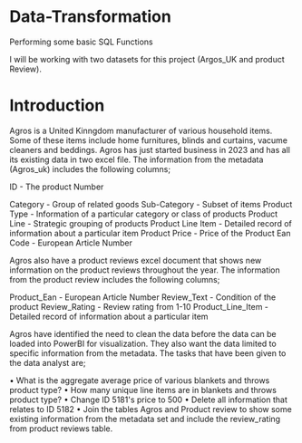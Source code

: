 # Data-Transformation
Performing some basic SQL Functions

I will be working with two datasets for this project (Argos_UK and product Review).

# Introduction

Agros is a United Kinngdom manufacturer of various household items. Some of these items include home furnitures, blinds and curtains, vacume cleaners and beddings. Agros has just started business in 2023 and has all its existing data in two excel file. The information from the metadata (Agros_uk) includes the following columns;

ID - The product Number

Category - Group of related goods
Sub-Category - Subset of items
Product Type - Information of a particular category or class of products
Product Line - Strategic grouping of products
Product Line Item - Detailed record of information about a particular item
Product Price - Price of the Product
Ean Code - European Article Number

Agros also have a product reviews excel document that shows new information on the product reviews throughout the year. The information from the product review includes the following columns;

Product_Ean - European Article Number
Review_Text - Condition of the product
Review_Rating - Review rating from 1-10
Product_Line_Item - Detailed record of information about a particular item

Agros have identified the need to clean the data before the data can be loaded into PowerBI for visualization. They also want the data limited to specific information from the metadata. The tasks that have been given to the data analyst are;

•	What is the aggregate average price of various blankets and throws product type?
•	How many unique line items are in blankets and throws product type? 
•	Change ID 5181's price to 500
•	Delete all information that relates to ID 5182
•	Join the tables Agros and Product review to show some existing information from the metadata set and include the review_rating from product reviews table.


